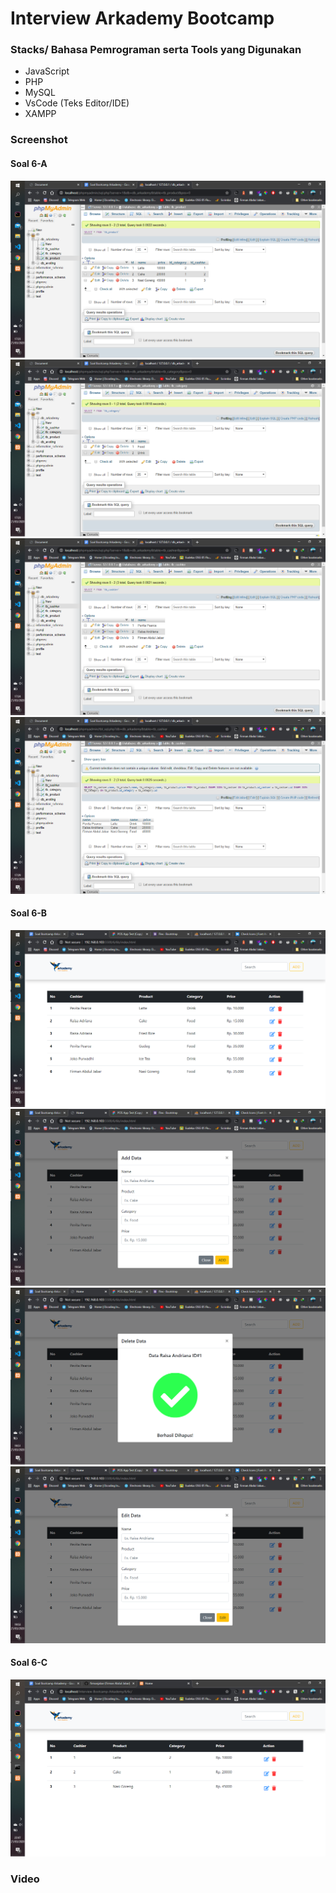 # Interview Arkademy Bootcamp

### Stacks/ Bahasa Pemrograman serta Tools yang Digunakan

- JavaScript
- PHP
- MySQL
- VsCode (Teks Editor/IDE)
- XAMPP

### Screenshot

#### Soal 6-A

![img](6/6a/1.png)
![img](6/6a/2.png)
![img](6/6a/3.png)
![img](6/6a/4.png)

#### Soal 6-B

![img](6/6b/ScreenShoot/1.png)
![img](6/6b/ScreenShoot/2.png)
![img](6/6b/ScreenShoot/3.png)
![img](6/6b/ScreenShoot/4.png)

#### Soal 6-C

![img](6/6c/1.png)

### Video
